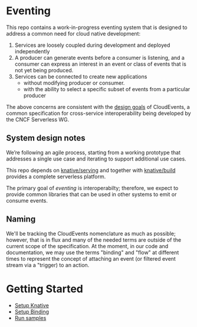 # Eventing

This repo contains a work-in-progress eventing system that is designed to
address a common need for cloud native development:

1. Services are loosely coupled during development and deployed independently
2. A producer can generate events before a consumer is listening, and a consumer
can express an interest in an event or class of events that is not yet being
produced.
3. Services can be connected to create new applications
    - without modifying producer or consumer.
    - with the ability to select a specific subset of events from a particular
    producer

The above concerns are consistent with the [design goals](https://github.com/cloudevents/spec/blob/master/spec.md#design-goals) of CloudEvents, a common specification for cross-service interoperability being developed by the CNCF Serverless WG.

## System design notes

We’re following an agile process, starting from a working prototype that
addresses a single use case and iterating to support additional use cases.

This repo depends on [knative/serving](https://github.com/knative/serving) and
together with [knative/build](https://github.com/knative/build) provides a
complete serverless platform.

The primary goal of *eventing* is interoperabilty; therefore, we expect to
provide common libraries that can be used in other systems to emit or consume
events.


## Naming

We'll be tracking the CloudEvents nomenclature as much as possible; however,
that is in flux and many of the needed terms are outside of the current scope
of the specification. At the moment, in our code and documentation, we may use
the terms "binding" and "flow" at different times to represent the concept of
attaching an event (or filtered event stream via a "trigger) to an action.

# Getting Started

* [Setup Knative](https://github.com/knative/serving)
* [Setup Binding](./DEVELOPMENT.md)
* [Run samples](./sample/README.md)

